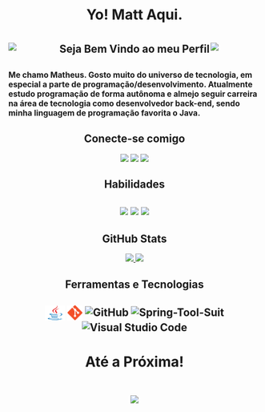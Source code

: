 <div>
<h1 style = "text-align: center"> Yo! Matt Aqui. <h1/>

<img align="right" width="100" src="https://images-wixmp-ed30a86b8c4ca887773594c2.wixmp.com/f/029b8bd9-cb5a-41e4-9c7e-ee516face9bb/dayo3ow-7ac86c31-8b2b-4810-89f2-e6134caf1f2d.gif?token=eyJ0eXAiOiJKV1QiLCJhbGciOiJIUzI1NiJ9.eyJzdWIiOiJ1cm46YXBwOjdlMGQxODg5ODIyNjQzNzNhNWYwZDQxNWVhMGQyNmUwIiwiaXNzIjoidXJuOmFwcDo3ZTBkMTg4OTgyMjY0MzczYTVmMGQ0MTVlYTBkMjZlMCIsIm9iaiI6W1t7InBhdGgiOiJcL2ZcLzAyOWI4YmQ5LWNiNWEtNDFlNC05YzdlLWVlNTE2ZmFjZTliYlwvZGF5bzNvdy03YWM4NmMzMS04YjJiLTQ4MTAtODlmMi1lNjEzNGNhZjFmMmQuZ2lmIn1dXSwiYXVkIjpbInVybjpzZXJ2aWNlOmZpbGUuZG93bmxvYWQiXX0.ooubhxjHp9PIMhVxvCFHziI6pxDAS8glXPWenUeomWs" /> 

<img align="left" width="100" src="https://images-wixmp-ed30a86b8c4ca887773594c2.wixmp.com/f/029b8bd9-cb5a-41e4-9c7e-ee516face9bb/dayo3ow-7ac86c31-8b2b-4810-89f2-e6134caf1f2d.gif?token=eyJ0eXAiOiJKV1QiLCJhbGciOiJIUzI1NiJ9.eyJzdWIiOiJ1cm46YXBwOjdlMGQxODg5ODIyNjQzNzNhNWYwZDQxNWVhMGQyNmUwIiwiaXNzIjoidXJuOmFwcDo3ZTBkMTg4OTgyMjY0MzczYTVmMGQ0MTVlYTBkMjZlMCIsIm9iaiI6W1t7InBhdGgiOiJcL2ZcLzAyOWI4YmQ5LWNiNWEtNDFlNC05YzdlLWVlNTE2ZmFjZTliYlwvZGF5bzNvdy03YWM4NmMzMS04YjJiLTQ4MTAtODlmMi1lNjEzNGNhZjFmMmQuZ2lmIn1dXSwiYXVkIjpbInVybjpzZXJ2aWNlOmZpbGUuZG93bmxvYWQiXX0.ooubhxjHp9PIMhVxvCFHziI6pxDAS8glXPWenUeomWs" />

<h2 style = "text-align: center"> Seja Bem Vindo ao meu Perfil <h2/>

 <p style ="font-size: 0.75em"> Me chamo Matheus. Gosto muito do universo de tecnologia, em especial a parte de programação/desenvolvimento. Atualmente estudo programação de forma autônoma e almejo seguir carreira na área de tecnologia como desenvolvedor back-end, sendo minha linguagem de programação favorita o Java.<p/>
 


<h2 style = "text-align: center">Conecte-se comigo</h2>


<div align = center>

   <a href="https://www.linkedin.com/in/83rafasoares/" target="_blank"><img  src="https://img.shields.io/badge/-LinkedIn-%230077B5?style=for-the-badge&logo=linkedin&logoColor=white" target="_blank"/></a> 
    <a href = "mailto:matheusmoraidois@gmail.com"><img src="https://img.shields.io/badge/-Gmail-%23333?style=for-the-badge&logo=gmail&logoColor=white" target="_blank"></a>
    <a href = "https://github.com/mattheus2403"><img src="https://img.shields.io/badge/github-%23121011.svg?style=for-the-badge&logo=github&logoColor=white" target="_blank"></a>
 
 <div/>
 
 <h2> Habilidades <h2/>
 
 <div align = center>
 
 <img  src="https://img.shields.io/badge/Java-000?style=for-the-badge&logo=java">
 
 <img  src="https://img.shields.io/badge/git-%23F05033.svg?style=for-the-badge&logo=git&logoColor=white">
 
 <img src="https://img.shields.io/badge/github-%23121011.svg?style=for-the-badge&logo=github&logoColor=white" target="_blank">

<div/>


</div>
</div>
</div>
</div>

 <h2 style = "text-align: center">GitHub Stats</h2>
 
<div align="center">
  <a href="https://github.com/mattheus2403">
  <img height="180em" src="https://github-readme-stats.vercel.app/api?username=mattheus2403&show_icons=true&theme=tokyonight&include_all_commits=true&count_private=true"/>
  <img height="180em" src="https://github-readme-stats.vercel.app/api/top-langs/?username=mattheus2403&layout=compact&langs_count=7&theme=tokyonight"/>
  <a/>

<h2>Ferramentas e Tecnologias<h2>

<img align="center" alt="Java" height="30" width="40" src="https://raw.githubusercontent.com/devicons/devicon/master/icons/java/java-original.svg">

  <img align="center" alt="Git" height="30" width="30" src="https://raw.githubusercontent.com/devicons/devicon/master/icons/git/git-original.svg">
  
  
  <img align="center" alt="GitHub" height="30" width="30" src="https://cdn.jsdelivr.net/gh/devicons/devicon/icons/github/github-original.svg">
  
  
  <img align="center" alt="Spring-Tool-Suit" height="30" width="40" src="https://cdn.jsdelivr.net/gh/devicons/devicon/icons/spring/spring-original.svg">
  
  <img align="center" alt="Visual Studio Code" height="30" width="40" src="https://cdn.jsdelivr.net/gh/devicons/devicon/icons/visualstudio/visualstudio-plain.svg">

<br>
<h1> Até a Próxima! <h1>

<img align="center" width="500" src= "https://images-wixmp-ed30a86b8c4ca887773594c2.wixmp.com/f/d16458a6-0e55-40cc-9450-c28d47139c94/dfm3otp-7c18d5e2-35c3-4ff6-be04-e4cf56957167.png?token=eyJ0eXAiOiJKV1QiLCJhbGciOiJIUzI1NiJ9.eyJzdWIiOiJ1cm46YXBwOjdlMGQxODg5ODIyNjQzNzNhNWYwZDQxNWVhMGQyNmUwIiwiaXNzIjoidXJuOmFwcDo3ZTBkMTg4OTgyMjY0MzczYTVmMGQ0MTVlYTBkMjZlMCIsIm9iaiI6W1t7InBhdGgiOiJcL2ZcL2QxNjQ1OGE2LTBlNTUtNDBjYy05NDUwLWMyOGQ0NzEzOWM5NFwvZGZtM290cC03YzE4ZDVlMi0zNWMzLTRmZjYtYmUwNC1lNGNmNTY5NTcxNjcucG5nIn1dXSwiYXVkIjpbInVybjpzZXJ2aWNlOmZpbGUuZG93bmxvYWQiXX0.qqq4AuiyQcunUl192wwzcigPHKsjdsFT1K9kLXQUQFk" />